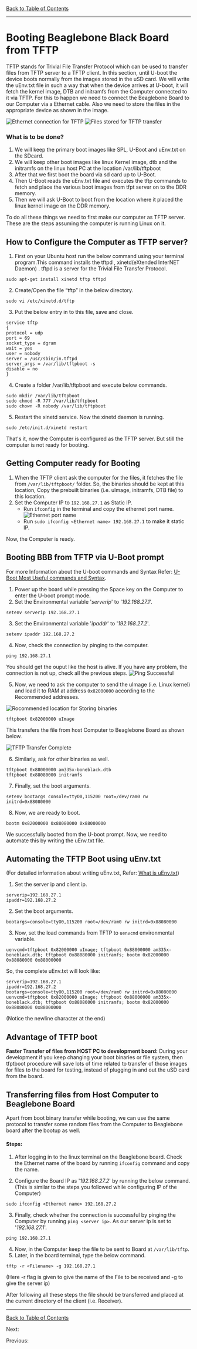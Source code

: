 [Back to Table of Contents](../Notes.md)
***

# Booting Beaglebone Black Board from TFTP

TFTP stands for Trivial File Transfer Protocol which can be used to transfer files from TFTP server to a TFTP client. In this section, until U-boot the device boots normally from the images stored in the uSD card. We will write the uEnv.txt file in such a way that when the device arrives at U-boot, it will fetch the kernel image, DTB and initramfs from the Computer connected to it via TFTP. For this to happen we need to connect the Beaglebone Board to our Computer via a Ethernet cable. Also we need to store the files in the appropriate device as shown in the image.

![Ethernet connection for TFTP](../Images/TFTPConnection.png)
![Files stored for TFTP transfer](../Images/TFTPFiles.png)

### What is to be done?

1) We will keep the primary boot images like SPL, U-Boot and uEnv.txt on the SDcard.
2) We will keep other boot images like linux Kernel image, dtb and the initramfs on the linux host PC at the location /var/lib/tftpboot
3) After that we first boot the board via sd card up to U-Boot.
4) Then U-Boot reads the uEnv.txt file and executes the tftp commands to fetch and place the various boot images from tfpt server on to the DDR memory.
5) Then we will ask U-Boot to boot from the location where it placed the linux kernel image on the DDR memory.

To do all these things we need to first make our computer as TFTP server. These are the steps assuming the computer is running Linux on it.

## How to Configure the Computer as TFTP server?

1. First on your Ubuntu host run the below command using your terminal program.This command installs the tftpd , xinetd(eXtended InterNET Daemon) . tftpd is a server for the Trivial File Transfer Protocol.
```
sudo apt-get install xinetd tftp tftpd
```

2. Create/Open the file “tftp” in the below directory.
```
sudo vi /etc/xinetd.d/tftp 
```
3. Put the below entry in to this file, save and close.
```
service tftp
{
protocol = udp
port = 69
socket_type = dgram
wait = yes
user = nobody
server = /usr/sbin/in.tftpd
server_args = /var/lib/tftpboot -s
disable = no
}
```

4. Create a folder /var/lib/tftpboot and execute below commands.

```
sudo mkdir /var/lib/tftpboot
sudo chmod -R 777 /var/lib/tftpboot
sudo chown -R nobody /var/lib/tftpboot
```

5. Restart the xinetd service. Now the xinetd daemon is running.

```
sudo /etc/init.d/xinetd restart
```

That's it, now the Computer is configured as the TFTP server. But still the computer is not ready for booting.

## Getting Computer ready for Booting

1. When the TFTP client ask the computer for the files, it fetches the file from `/var/lib/tftpboot/` folder. So, the binaries should be kept at this location, Copy the prebuilt binaries (i.e. uImage, initramfs, DTB file) to this location.
2. Set the Computer IP to `192.168.27.1` as Static IP.
    * Run `ifconfig` in the terminal and copy the ethernet port name.
    ![Ethernet port name](../Images/EthernetName.png)
    * Run `sudo ifconfig <Ethernet name> 192.168.27.1` to make it static IP.

Now, the Computer is ready.

## Booting BBB from TFTP via U-Boot prompt

For more Information about the U-boot commands and Syntax Refer:
[U-Boot Most Useful commands and Syntax](Uboot_commands.md).


1. Power up the board while pressing the Space key on the Computer to enter the U-boot prompt mode.
2. Set the Environmental variable '_serverip_' to '_192.168.27.1_'.
```
setenv serverip 192.168.27.1
```
3. Set the Environmental variable '_ipaddr_' to '_192.168.27.2_'.
```
setenv ipaddr 192.168.27.2
```
4. Now, check the connection by pinging to the computer.
```
ping 192.168.27.1
```
You should get the ouput like the host is alive. If you have any problem, the connection is not up, check all the previous steps.
![Ping Successful](../Images/PingSuccess.png)

5. Now, we need to ask the computer to send the uImage (i.e. Linux kernel) and load it to RAM at address `0x82000000` according to the Recommended addresses.

![Rocommended location for Storing binaries](../Images/LoadAddrOfBinaries.png)

```
tftpboot 0x82000000 uImage
```
This transfers the file from host Computer to Beaglebone Board as shown below.

![TFTP Transfer Complete](../Images/TFTPTransfer.png)

6. Similarly, ask for other binaries as well.
```
tftpboot 0x88000000 am335x-boneblack.dtb
tftpboot 0x88080000 initramfs
```

7. Finally, set the boot arguments.
```
setenv bootargs console=ttyO0,115200 root=/dev/ram0 rw initrd=0x88080000
```
8. Now, we are ready to boot.

```
bootm 0x82000000 0x88080000 0x88000000
```

We successfully booted from the U-boot prompt. Now, we need to automate this by writing the uEnv.txt file.

## Automating the TFTP Boot using uEnv.txt
(For detailed information about writing uEnv.txt, Refer: [What is uEnv.txt](What_is_uEnv.txt.md))

1. Set the server ip and client ip.
```
serverip=192.168.27.1
ipaddr=192.168.27.2
```
2. Set the boot arguments.

```
bootargs=console=ttyO0,115200 root=/dev/ram0 rw initrd=0x88080000
```
3. Now, set the load commands from TFTP to `uenvcmd` environmental variable.
```
uenvcmd=tftpboot 0x82000000 uImage; tftpboot 0x88000000 am335x-boneblack.dtb; tftpboot 0x88080000 initramfs; bootm 0x82000000 0x88080000 0x88000000
```
So, the complete uEnv.txt will look like:

```
serverip=192.168.27.1
ipaddr=192.168.27.2
bootargs=console=ttyO0,115200 root=/dev/ram0 rw initrd=0x88080000
uenvcmd=tftpboot 0x82000000 uImage; tftpboot 0x88000000 am335x-boneblack.dtb; tftpboot 0x88080000 initramfs; bootm 0x82000000 0x88080000 0x88000000

```
(Notice the newline character at the end)


## Advantage of TFTP boot
__Faster Transfer of files from HOST PC to development board:__
During your development if you keep changing your boot binaries or file system, then tfptboot procedure will save lots of time related to transfer of those images for files to the board for testing, instead of plugging in and out the uSD card from the board.

## Transferring files from Host Computer to Beaglebone Board
Apart from boot binary transfer while booting, we can use the same protocol to transfer some random files from the Computer to Beaglebone board after the bootup as well.

#### Steps: 

1. After logging in to the linux terminal on the Beaglebone board. Check the Ethernet name of the board by running `ifconfig` command and copy the name.

2. Configure the Board IP as '_192.168.27.2_' by running the below command. (This is similar to the steps you followed while configuring IP of the Computer)
```
sudo ifconfig <Ethernet name> 192.168.27.2
```

3. Finally, check whether the connection is successful by pinging the Computer by running `ping <server ip>`. As our server ip is set to '_192.168.27.1_'.
```
ping 192.168.27.1
```
4. Now, in the Computer keep the file to be sent to Board at `/var/lib/tftp`.
5. Later, in the board terminal, type the below command. 
```
tftp -r <Filename> -g 192.168.27.1
```
(Here -r flag is given to give the name of the File to be received and -g to give the server ip)

After following all these steps the file should be transferred and placed at the current directory of the client (i.e. Receiver).

***

[Back to Table of Contents](../Notes.md)

Next: []()

Previous: []()
